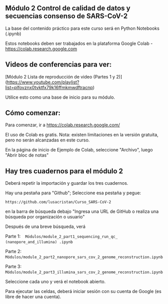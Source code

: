 ## Módulo 2 Control de calidad de datos y secuencias consenso de SARS-CoV-2

La base del contenido práctico para este curso será en Python Notebooks (.ipynb)

Estos notebooks deben ser trabajados en la plataforma Google Colab - https://colab.research.google.com 


## Videos de conferencias para ver:

[Módulo 2 Lista de reproducción de video (Partes 1 y 2)] (https://www.youtube.com/playlist?list=plfovznx0tvktfx79k16ffmkmwdftracnp)

Utilice esto como una base de inicio para su módulo.

## Cómo comenzar:

Para comenzar, ir a https://colab.research.google.com/ 

El uso de Colab es gratis. Nota: existen limitaciones en la versión gratuita, pero no serán alcanzadas en este curso.

En la página de inicio de Ejemplo de Colab, seleccione "Archivo", luego "Abrir bloc de notas"

## Hay tres cuadernos para el módulo 2

Deberá repetir la importación y guardar los tres cuadernos.

Hay una pestaña para "Github"; Seleccione esa pestaña y pegue: 
```
https://github.com/lusacristan/Curso_SARS-CoV-2
```
en la barra de búsqueda debajo "Ingresa una URL de GitHub o realiza una búsqueda por organización o usuario" 

Después de una breve búsqueda, verá


Parte 1:
`` `` ``
Módulos/module_2_part1_sequencing_run_qc_ (nanopore_and_illumina) .ipynb
`` `` ``

Parte 2:
`` `` ``
Módulos/module_2_part2_nanopore_sars_cov_2_genome_reconstruction.ipynb
`` `` ``

Parte 3:
`` `` ``
Módulos/module_2_part3_illumina_sars_cov_2_genome_reconstruction.ipynb
`` `` ``

Seleccione cada uno y verá el notebook abierto.

Para ejecutar las celdas, deberá iniciar sesión con su cuenta de Google (es libre de hacer una cuenta).